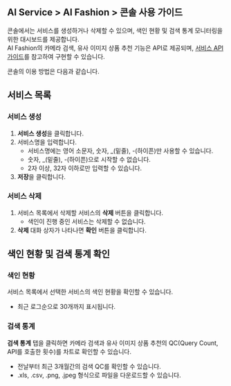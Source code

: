 ## AI Service > AI Fashion > 콘솔 사용 가이드

콘솔에서는 서비스를 생성하거나 삭제할 수 있으며,  색인 현황 및 검색 통계 모니터링을 위한 대시보드를 제공합니다.<br>
AI Fashion의 카메라 검색, 유사 이미지 상품 추천 기능은 API로 제공되며, [서비스 API 가이드](./service-api-guide)를 참고하여 구현할 수 있습니다.

콘솔의 이용 방법은 다음과 같습니다.

## 서비스 목록

### 서비스 생성
1. **서비스 생성**을 클릭합니다.
2. 서비스명을 입력합니다.
   - 서비스명에는 영어 소문자, 숫자, _(밑줄), -(하이픈)만 사용할 수 있습니다.
   - 숫자, _(밑줄), -(하이픈)으로 시작할 수 없습니다.
   - 2자 이상, 32자 이하로만 입력할 수 있습니다.
3. **저장**을 클릭합니다.

### 서비스 삭제
1. 서비스 목록에서 삭제할 서비스의 **삭제** 버튼을 클릭합니다.
   - 색인이 진행 중인 서비스는 삭제할 수 없습니다.
2. **삭제** 대화 상자가 나타나면 **확인** 버튼을 클릭합니다.

## 색인 현황 및 검색 통계 확인

### 색인 현황
서비스 목록에서 선택한 서비스의 색인 현황을 확인할 수 있습니다.
- 최근 로그순으로 30개까지 표시됩니다.

### 검색 통계
**검색 통계** 탭을 클릭하면 카메라 검색과 유사 이미지 상품 추천의 QC(Query Count, API를 호출한 횟수)를 차트로 확인할 수 있습니다.
- 전날부터 최근 3개월간의 검색 QC를 확인할 수 있습니다.
- .xls, .csv, .png, .jpeg 형식으로 파일을 다운로드할 수 있습니다.
